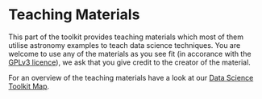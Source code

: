 Teaching Materials
===================

This part of the toolkit provides teaching materials which most of them utilise astronomy examples to teach data science techniques. You are welcome to use any of the materials as you see fit (in accorance with the <a href="https://www.gnu.org/copyleft/gpl.html" target="_blank">GPLv3 licence</a>), we ask that you give credit to the creator of the material.

For an overview of the teaching materials have a look at our <a href="https://rawgit.com/astro4dev/OAD-Data-Science-Toolkit/master/Teaching%20Materials/overview.html" target="_blank">Data Science Toolkit Map</a>.
